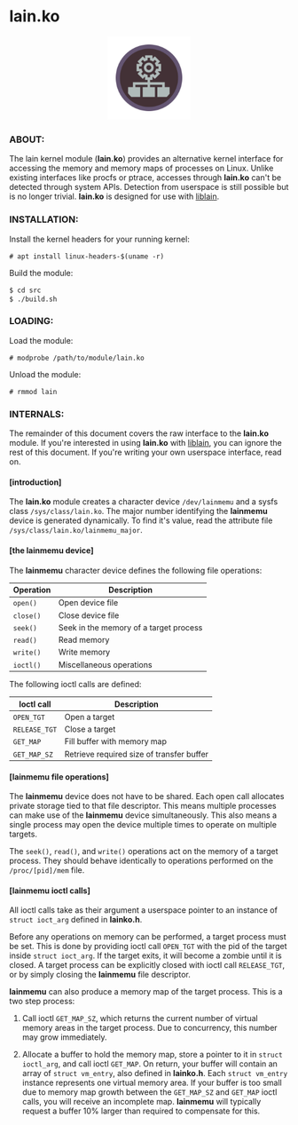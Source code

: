 # lain.ko

<p align="center">
    <img src="lain.ko.png" width="150" height="150">
</p>

### ABOUT:

The lain kernel module (<b>lain.ko</b>) provides an alternative kernel interface for accessing the memory and memory maps of processes on Linux. Unlike existing interfaces like procfs or ptrace, accesses through <b>lain.ko</b> can't be detected through system APIs. Detection from userspace is still possible but is no longer trivial. <b>lain.ko</b> is designed for use with [liblain](https://github.com/vykt/liblain).


### INSTALLATION:

Install the kernel headers for your running kernel:
```
# apt install linux-headers-$(uname -r)
```

Build the module:
```
$ cd src
$ ./build.sh
```


### LOADING:

Load the module:
```
# modprobe /path/to/module/lain.ko
```

Unload the module:
```
# rmmod lain
```


### INTERNALS:

The remainder of this document covers the raw interface to the <b>lain.ko</b> module. If you're interested in using <b>lain.ko</b> with [liblain](https://github.com/vykt/liblain), you can ignore the rest of this document. If you're writing your own userspace interface, read on.


#### [introduction]

The <b>lain.ko</b> module creates a character device `/dev/lainmemu` and a sysfs class `/sys/class/lain.ko`. The major number identifying the <b>lainmemu</b> device is generated dynamically. To find it's value, read the attribute file `/sys/class/lain.ko/lainmemu_major`.


#### [the lainmemu device]

The <b>lainmemu</b> character device defines the following file operations:

| Operation | Description                            |
| --------- | -------------------------------------- |
| `open()`  | Open device file                       |
| `close()` | Close device file                      |
| `seek()`  | Seek in the memory of a target process |
| `read()`  | Read memory                            |
| `write()` | Write memory                           |
| `ioctl()` | Miscellaneous operations               |

The following ioctl calls are defined:

| Ioctl call    | Description                               |
| ------------- | ----------------------------------------- |
| `OPEN_TGT`    | Open a target                             |
| `RELEASE_TGT` | Close a target                            |
| `GET_MAP`     | Fill buffer with memory map               |
| `GET_MAP_SZ`  | Retrieve required size of transfer buffer |


#### [lainmemu file operations]

The <b>lainmemu</b> device does not have to be shared. Each open call allocates private storage tied to that file descriptor. This means multiple processes can make use of the <b>lainmemu</b> device simultaneously. This also means a single process may open the device multiple times to operate on multiple targets.

The `seek()`, `read()`, and `write()` operations act on the memory of a target process. They should behave identically to operations performed on the `/proc/[pid]/mem` file.


#### [lainmemu ioctl calls]

All ioctl calls take as their argument a userspace pointer to an instance of `struct ioct_arg` defined in <b>lainko.h</b>.

Before any operations on memory can be performed, a target process must be set. This is done by providing ioctl call `OPEN_TGT` with the pid of the target inside `struct ioct_arg`. If the target exits, it will become a zombie until it is closed. A target process can be explicitly closed with ioctl call `RELEASE_TGT`, or by simply closing the <b>lainmemu</b> file descriptor.

<b>lainmemu</b> can also produce a memory map of the target process. This is a two step process:

1) Call ioctl `GET_MAP_SZ`, which returns the current number of virtual memory areas in the target process. Due to concurrency, this number may grow immediately.

2) Allocate a buffer to hold the memory map, store a pointer to it in `struct ioctl_arg`, and call ioctl `GET_MAP`. On return, your buffer will contain an array of `struct vm_entry`, also defined in <b>lainko.h</b>. Each `struct vm_entry` instance represents one virtual memory area. If your buffer is too small due to memory map growth between the `GET_MAP_SZ` and `GET_MAP` ioctl calls, you will receive an incomplete map. <b>lainmemu</b> will typically request a buffer 10% larger than required to compensate for this.
